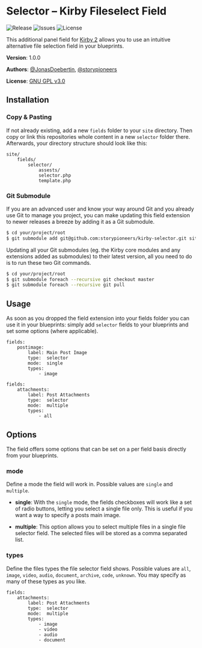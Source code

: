 # Selector – Kirby Fileselect Field

![Release](https://img.shields.io/github/release/storypioneers/kirby-selector.svg)  ![Issues](https://img.shields.io/github/issues/storypioneers/kirby-selector.svg) ![License](https://img.shields.io/badge/license-GPLv3-blue.svg)

This additional panel field for [Kirby 2](http://getkirby.com) allows you to use an intuitive alternative file selection field in your blueprints.

**Version**: 1.0.0

**Authors**: [@JonasDoebertin](https://github.com/JonasDoebertin/), [@storypioneers](https://github.com/storypioneers)

**License**: [GNU GPL v3.0](http://opensource.org/licenses/GPL-3.0)

## Installation

### Copy & Pasting

If not already existing, add a new `fields` folder to your `site` directory. Then copy or link this repositories whole content in a new `selector` folder there. Afterwards, your directory structure should look like this:

```
site/
	fields/
		selector/
			assests/
			selector.php
			template.php
```

### Git Submodule

If you are an advanced user and know your way around Git and you already use Git to manage you project, you can make updating this field extension to newer releases a breeze by adding it as a Git submodule.

```bash
$ cd your/project/root
$ git submodule add git@github.com:storypioneers/kirby-selector.git site/fields/selector
```

Updating all your Git submodules (eg. the Kirby core modules and any extensions added as submodules) to their latest version, all you need to do is to run these two Git commands.

```bash
$ cd your/project/root
$ git submodule foreach --recursive git checkout master
$ git submodule foreach --recursive git pull
```

## Usage

As soon as you dropped the field extension into your fields folder you can use it in your blueprints: simply add `selector` fields to your blueprints and set some options (where applicable).

```
fields:
	postimage:
		label: Main Post Image
		type:  selector
		mode:  single
		types:
			- image
```
```
fields:
	attachments:
		label: Post Attachments
		type:  selector
		mode:  multiple
		types:
			- all
```

## Options

The field offers some options that can be set on a per field basis directly from your blueprints.

### mode

Define a mode the field will work in. Possible values are `single` and `multiple`.

* **single**: With the `single` mode, the fields checkboxes will work like a set of radio buttons, letting you select a single file only. This is useful if you want a way to specify a posts main image.

* **multiple**: This option allows you to select multiple files in a single file selector field. The selected files will be stored as a comma separated list.

### types

Define the files types the file selector field shows. Possible values are `all`, `image`, `video`, `audio`, `document`, `archive`, `code`, `unknown`. You may specify as many of these types as you like.

```
fields:
	attachments:
		label: Post Attachments
		type:  selector
		mode:  multiple
		types:
			- image
			- video
			- audio
			- document
```
